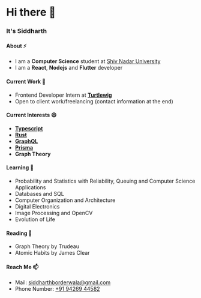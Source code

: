 # Hi there 👋

### It's Siddharth

#### About ⚡
- I am a **Computer Science** student at [Shiv Nadar University](https://snu.edu.in)
- I am a **React**, **Nodejs** and **Flutter** developer

#### Current Work 🔭
- Frontend Developer Intern at **[Turtlewig](https://turtlewig.com)**
- Open to client work/freelancing (contact information at the end)

#### Current Interests 😄
- **[Typescript](https://typescriptlang.org)**
- **[Rust](https://rust-lang.org)**
- **[GraphQL](https://graphql.org)**
- **[Prisma](https://prisma.io)**
- **Graph Theory**

#### Learning 📓
- Probability and Statistics with Reliability, Queuing and Computer Science Applications
- Databases and SQL
- Computer Organization and Architecture
- Digital Electronics
- Image Processing and OpenCV
- Evolution of Life

#### Reading 📖
- Graph Theory by Trudeau
- Atomic Habits by James Clear

#### Reach Me 📫
- Mail: [siddharthborderwala@gmail.com](mailto:siddharthborderwala@gmail.com)
- Phone Number: [+91 94269 44582](tel:+919426944582)
